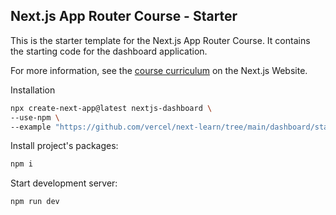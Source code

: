 ## Next.js App Router Course - Starter

This is the starter template for the Next.js App Router Course. It contains the starting code for the dashboard application.

For more information, see the [course curriculum](https://nextjs.org/learn) on the Next.js Website.

Installation

```bash
npx create-next-app@latest nextjs-dashboard \
--use-npm \
--example "https://github.com/vercel/next-learn/tree/main/dashboard/starter-example"
```

Install project's packages:

```bash
npm i
```

Start development server:

```bash
npm run dev
```
